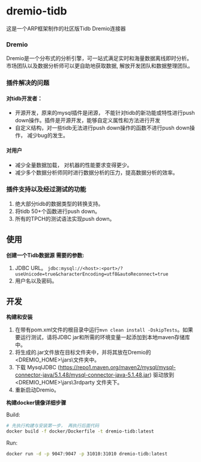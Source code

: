 # dremio-tidb

这是一个ARP框架制作的社区版Tidb Dremio连接器

### Dremio
Dremio是一个分布式的分析引擎，可一站式满足实时和海量数据离线即时分析。市场团队以及数据分析师可以更自助地获取数据, 解放开发团队和数据整理团队。

### 插件解决的问题

#### 对tidb开发者： 
* 开源开发，原来的mysql插件是闭源， 不能针对tidb的新功能或特性进行push down操作。插件是开源开发，能够自定义属性和方法进行开发
* 自定义结构，对一些tidb无法进行push down操作的函数不进行push down操作， 减少bug的发生。
#### 对用户
* 减少全量数据加载， 对机器的性能要求变得更少。
* 减少多个数据分析师同时进行数据分析的压力，提高数据分析的效率。


### 插件支持以及经过测试的功能
1. 绝大部分tidb的数据类型的转换支持。
2. 将tidb 50+个函数进行push down。
3. 所有的TPCH的测试语法实现push down。


## 使用

**创建一个Tidb数据源**
**需要的参数:**
1. JDBC URL。
`jdbc:mysql://<host>:<port>/?useUnicode=true&characterEncoding=utf8&autoReconnect=true`
2. 用户名以及密码。

## 开发

**构建和安装**
1. 在带有pom.xml文件的根目录中运行`mvn clean install -DskipTests`。如果要运行测试，请将JDBC jar和所需的环境变量一起添加到本地maven存储库中。
2. 将生成的.jar文件放在目标文件夹中，并将其放在Dremio的<DREMIO_HOME>\jars\文件夹中。
3. 下载 MysqlJDBC (https://repo1.maven.org/maven2/mysql/mysql-connector-java/5.1.48/mysql-connector-java-5.1.48.jar) 驱动放到<DREMIO_HOME>\jars\3rdparty 文件夹下。
4. 重新启动Dremio。

**构建docker镜像详细步骤**

Build:
```bash
# 先执行构建与安装第一步， 再执行后面代码
docker build -f docker/Dockerfile -t dremio-tidb:latest
```
Run:
```bash
docker run -d -p 9047:9047 -p 31010:31010 dremio-tidb:latest
```
